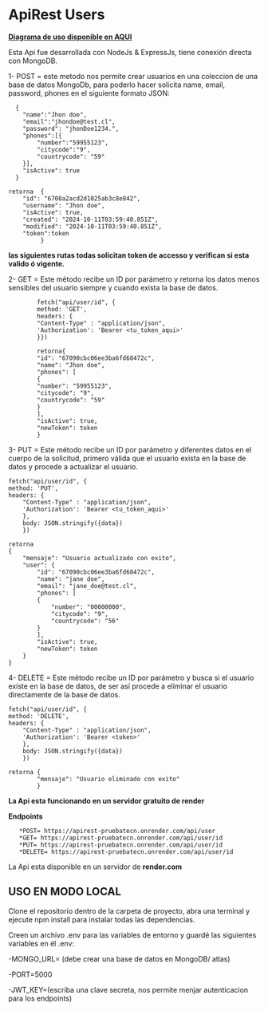 # ApiRest Users

[**Diagrama de uso disponible en AQUI**](https://excalidraw.com/#json=bsCgTC6rP63C_tdoOz5iy,wOYnpSRhsc1icWlm-GV3wg)

Esta Api fue desarrollada con NodeJs & ExpressJs, tiene conexión directa con MongoDB.

1- POST = este metodo nos permite crear usuarios en una coleccion de una base de datos MongoDb, para poderlo hacer solicita name, email, password, phones en el siguiente formato JSON:

      {
        "name":"Jhon doe",
        "email":"jhondoe@test.cl",
        "password": "jhonDoe1234.",
        "phones":[{
            "number":"59955123",
            "citycode":"9",
            "countrycode": "59"
        }],
        "isActive": true
      }

    retorna  {
        "id": "6708a2acd2d1025ab3c8e842",
        "username": "Jhon doe",
        "isActive": true,
        "created": "2024-10-11T03:59:40.851Z",
        "modified": "2024-10-11T03:59:40.851Z",
        "token":token
             }

**las siguientes rutas todas solicitan token de accesso y verifican si esta valido ó vigente.**

2- GET = Este método recibe un ID por parámetro y retorna los datos menos sensibles del usuario siempre y cuando exista la base de datos.

            fetch("api/user/id", {
            method: 'GET',
            headers: {
            "Content-Type" : "application/json",
            'Authorization': 'Bearer <tu_token_aqui>'
            }})
            
            retorna{
            "id": "67090cbc06ee3ba6fd68472c",
            "name": "Jhon doe",
            "phones": [
            {
            "number": "59955123",
            "citycode": "9",
            "countrycode": "59"
            }
            ],
            "isActive": true,
            "newToken": token
            }
            
3- PUT = Este método recibe un ID por parámetro y diferentes datos en el cuerpo de la solicitud, primero válida que el usuario exista en la base de datos y procede a actualizar el usuario.

    fetch("api/user/id", {
    method: 'PUT',
    headers: {
        "Content-Type" : "application/json",
        'Authorization': 'Bearer <tu_token_aqui>'
        },
        body: JSON.stringify({data})
        })

    retorna
    {
        "mensaje": "Usuario actualizado con exito",
        "user": {
            "id": "67090cbc06ee3ba6fd68472c",
            "name": "jane doe",
            "email": "jane_doe@test.cl",
            "phones": [
            {
                "number": "00000000",
                "citycode": "9",
                "countrycode": "56"
            }
            ],
            "isActive": true,
            "newToken": token
        }
    }

4- DELETE = Este método recibe un ID por parámetro y busca si el usuario existe en la base de datos, de ser así procede a eliminar el usuario directamente de la base de datos.

    fetch("api/user/id", {
    method: 'DELETE',
    headers: {
        "Content-Type" : "application/json",
        'Authorization': 'Bearer <token>'
        },
        body: JSON.stringify({data})
        })

    retorna {
            "mensaje": "Usuario eliminado con exito"
            }

**La Api esta funcionando en un servidor gratuito de render**

**Endpoints**

       *POST= https://apirest-pruebatecn.onrender.com/api/user
       *GET= https://apirest-pruebatecn.onrender.com/api/user/id
       *PUT= https://apirest-pruebatecn.onrender.com/api/user/id
       *DELETE= https://apirest-pruebatecn.onrender.com/api/user/id

La Api esta disponible en un servidor de **render.com**

                  
## USO EN MODO LOCAL

Clone el repositorio dentro de la carpeta de proyecto, abra una terminal y ejecute npm install para instalar todas las dependencias.

Creen un archivo .env para las variables de entorno y guardé las siguientes variables en él .env:

-MONGO_URL= (debe crear una base de datos en MongoDB/ atlas)

-PORT=5000

-JWT_KEY=(escriba una clave secreta, nos permite menjar autenticacion para los endpoints)
